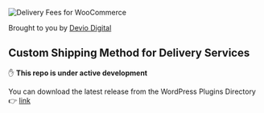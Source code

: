 ![Delivery Fees for WooCommerce](https://deviodigital.com/wp-content/uploads/2019/03/dfwc-logo.png)

Brought to you by [Devio Digital](https://deviodigital.com)

## Custom Shipping Method for Delivery Services

:raised_hand: **This repo is under active development**

You can download the latest release from the WordPress Plugins Directory :point_right: [link](https://www.wordpress.org/plugins/delivery-fees-for-woocommerce)
